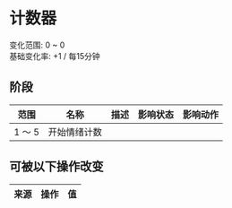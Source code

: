 # 计数器  
变化范围: 0 ~ 0  
基础变化率: +1 / 每15分钟  
## 阶段  
范围  |  名称  |  描述  |  影响状态  |  影响动作  
----  |  ----  |  ----  |  ----  |  ----  
1 ～ 5  |  开始情绪计数  |    |    |    
## 可被以下操作改变  
来源  |  操作  |  值  
----  |  ----  |  ----  
